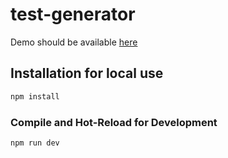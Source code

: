 # test-generator

Demo should be available [here](https://git@github.com:BruceAndyLee/test-generator.git)

## Installation for local use

```sh
npm install
```

### Compile and Hot-Reload for Development

```sh
npm run dev
```

